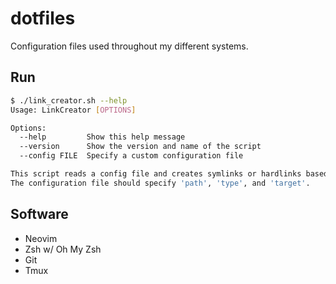 # dotfiles

Configuration files used throughout my different systems.

## Run

```sh
$ ./link_creator.sh --help
Usage: LinkCreator [OPTIONS]

Options:
  --help         Show this help message
  --version      Show the version and name of the script
  --config FILE  Specify a custom configuration file

This script reads a config file and creates symlinks or hardlinks based on the configuration.
The configuration file should specify 'path', 'type', and 'target'.
```

## Software

- Neovim
- Zsh w/ Oh My Zsh
- Git
- Tmux
